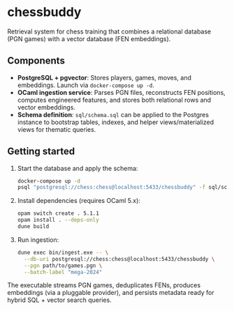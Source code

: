 # chessbuddy

Retrieval system for chess training that combines a relational database (PGN games) with a vector database (FEN embeddings).

## Components

- **PostgreSQL + pgvector**: Stores players, games, moves, and embeddings. Launch via `docker-compose up -d`.
- **OCaml ingestion service**: Parses PGN files, reconstructs FEN positions, computes engineered features, and stores both relational rows and vector embeddings.
- **Schema definition**: `sql/schema.sql` can be applied to the Postgres instance to bootstrap tables, indexes, and helper views/materialized views for thematic queries.

## Getting started

1. Start the database and apply the schema:
   ```bash
   docker-compose up -d
   psql "postgresql://chess:chess@localhost:5433/chessbuddy" -f sql/schema.sql
   ```

2. Install dependencies (requires OCaml 5.x):
   ```bash
   opam switch create . 5.1.1
   opam install . --deps-only
   dune build
   ```

3. Run ingestion:
   ```bash
   dune exec bin/ingest.exe -- \
     --db-uri postgresql://chess:chess@localhost:5433/chessbuddy \
     --pgn path/to/games.pgn \
     --batch-label "mega-2024"
   ```

The executable streams PGN games, deduplicates FENs, produces embeddings (via a pluggable provider), and persists metadata ready for hybrid SQL + vector search queries.
